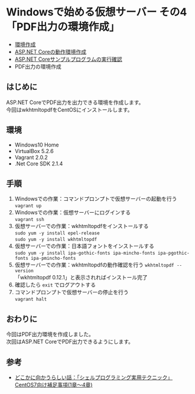 # Windowsで始める仮想サーバー その4<br>「PDF出力の環境作成」

- [環境作成](https://github.com/kazenetu/blog-reports/tree/master/reports/16-dotnetTestCentOS)
- [ASP.NET Coreの動作環境作成](https://github.com/kazenetu/blog-reports/tree/master/reports/17-dotnetTestCentOS2)
- [ASP.NET Coreサンプルプログラムの実行確認](https://github.com/kazenetu/blog-reports/tree/master/reports/18-dotnetTestCentOS3)
- PDF出力の環境作成

## はじめに
ASP.NET CoreでPDF出力を出力できる環境を作成します。  
今回はwkhtmltopdfをCentOSにインストールします。

## 環境
- Windows10 Home  
- VirtualBox 5.2.6  
- Vagrant 2.0.2
- .Net Core SDK 2.1.4

## 手順
1. Windowsでの作業：コマンドプロンプトで仮想サーバーの起動を行う  
```vagrant up```  
1. Windowsでの作業：仮想サーバーにログインする  
```vagrant ssh```
1. 仮想サーバーでの作業：wkhtmltopdfをインストールする  
```sudo yum -y install epel-release ```  
```sudo yum -y install wkhtmltopdf```  
1. 仮想サーバーでの作業：日本語フォントをインストールする  
```sudo yum -y install ipa-gothic-fonts ipa-mincho-fonts ipa-pgothic-fonts ipa-pmincho-fonts```
1. 仮想サーバーでの作業：wkhtmltopdfの動作確認を行う
```wkhtmltopdf --version```  
「wkhtmltopdf 0.12.1」と表示されればインストール完了
1. 確認したら ```exit``` でログアウトする
1. コマンドプロンプトで仮想サーバーの停止を行う  
```vagrant halt```  

## おわりに
今回はPDF出力環境を作成しました。  
次回はASP.NET CoreでPDF出力できるようにします。

## 参考
- [どこかに向かうらしい話：「シェルプログラミング実用テクニック」 CentOS7向け補足事項(1章～4章)](http://hiroto1979.hatenablog.jp/entry/2016/09/29/223832)